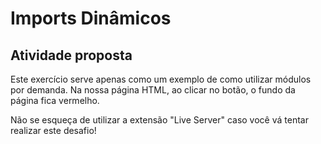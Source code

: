 # Imports Dinâmicos

## Atividade proposta

Este exercício serve apenas como um exemplo de como utilizar módulos por demanda. Na nossa página HTML, ao clicar no botão, o fundo da página fica vermelho.

Não se esqueça de utilizar a extensão "Live Server" caso você vá tentar realizar este desafio!
